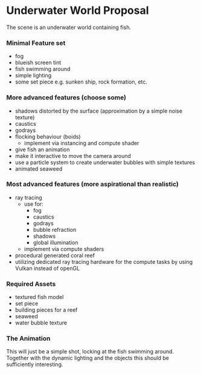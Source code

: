 # Underwater World Proposal

The scene is an underwater world containing fish.

### Minimal Feature set 

- fog 
- blueish screen tint
- fish swimming around
- simple lighting
- some set piece e.g. sunken ship, rock formation, etc.

### More advanced features (choose some)
- shadows distorted by the surface (approximation by a simple noise texture)
- caustics
- godrays
- flocking behaviour (boids)
    - implement via instancing and compute shader
- give fish an animation
- make it interactive to move the camera around
- use a particle system to create underwater bubbles with simple textures
- animated seaweed

### Most advanced features (more aspirational than realistic)
- ray tracing
    - use for:
        - fog
        - caustics
        - godrays
        - bubble refraction
        - shadows
        - global illumination
    - implement via compute shaders
- procedural generated coral reef
- utilizing dedicated ray tracing hardware for the compute tasks by using Vulkan instead of openGL

### Required Assets
- textured fish model
- set piece
- building pieces for a reef
- seaweed
- water bubble texture

### The Animation
This will just be a simple shot, locking at the fish swimming around.  
Together with the dynamic lighting and the objects this should be sufficiently interesting.

